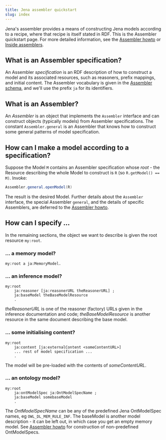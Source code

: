 ```yaml
---
title: Jena assembler quickstart
slug: index
---
```


Jena's assembler provides a means of constructing Jena models
according to a recipe, where that recipe is itself stated in
RDF. This is the Assembler quickstart page. For more detailed
information, see the [Assembler howto](assembler-howto.html)
or [Inside assemblers](inside-assemblers.html).

## What is an Assembler specification?

An Assembler *specification* is an RDF description of how to
construct a model and its associated resources, such as reasoners,
prefix mappings, and initial content. The Assembler vocabulary is
given in the [Assembler schema](assembler.ttl),
and we'll use the prefix `ja` for its identifiers.

## What is an Assembler?

An *Assembler* is an object that implements the `Assembler`
interface and can construct objects (typically models) from
Assembler specifications. The constant `Assembler.general` is an
Assembler that knows how to construct some general patterns
of model specification.

## How can I make a model according to a specification?

Suppose the Model `M` contains an Assembler specification whose
*root* - the Resource describing the whole Model to construct is
`R` (so `R.getModel() == M)`. Invoke:

```java
Assembler.general.openModel(R)
```

The result is the desired Model. Further details about the
`Assembler` interface, the special Assembler `general`, and the
details of specific Assemblers, are deferred to the
[Assembler howto](assembler-howto.html).

## How can I specify ...

In the remaining sections, the object we want to describe is given
the root resource `my:root`.

### ... a memory model?

```turtle
my:root a ja:MemoryModel.
```

### ... an inference model?

```turtle
my:root
    ja:reasoner [ja:reasonerURL theReasonerURL] ;
    ja:baseModel theBaseModelResource
    .
```

*theReasonerURL* is one of the reasoner (factory) URLs given in the
inference documentation and code; *theBaseModelResource* is another
resource in the same document describing the base model.

### ... some initialising content?

```turtle
my:root
    ja:content [ja:externalContent <someContentURL>]
    ... rest of model specification ...
    .
```

The model will be pre-loaded with the contents of *someContentURL*.

### ... an ontology model?

```turtle
my:root
    ja:ontModelSpec ja:OntModelSpecName ;
    ja:baseModel somebaseModel
    .
```

The *OntModelSpecName* can be any of the predefined Jena
OntModelSpec names, eg `OWL_DL_MEM_RULE_INF`. The baseModel is
another model description - it can be left out, in which case you
get an empty memory model. See
[Assembler howto](assembler-howto.html) for construction of
non-predefined OntModelSpecs.


